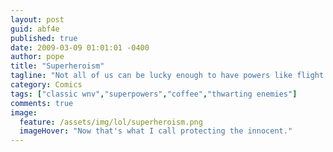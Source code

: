 ```yaml
---
layout: post
guid: abf4e
published: true
date: 2009-03-09 01:01:01 -0400
author: pope
title: "Superheroism"
tagline: "Not all of us can be lucky enough to have powers like flight or x-ray vision. Sometimes that radioactive spider just doesn\'t bite, and you have to make do with what you\'ve got. "
category: Comics
tags: ["classic wnv","superpowers","coffee","thwarting enemies"]
comments: true 
image:
  feature: /assets/img/lol/superheroism.png
  imageHover: "Now that's what I call protecting the innocent."
---
```


